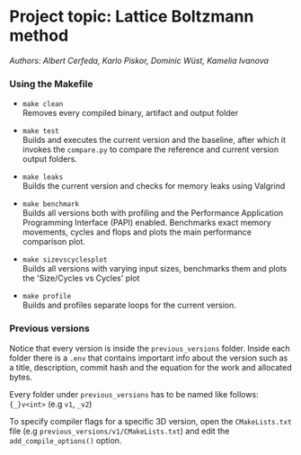 # Project topic: Lattice Boltzmann method
*Authors: Albert Cerfeda, Karlo Piskor, Dominic Wüst, Kamelia Ivanova*




### Using the Makefile
- `make clean`\
Removes every compiled binary, artifact and output folder

- `make test`\
Builds and executes the current version and the baseline, after which it invokes the `compare.py` to compare the reference and current version output folders.

- `make leaks`\
Builds the current version and checks for memory leaks using Valgrind

- `make benchmark`\
Builds all versions both with profiling and the Performance Application Programming Interface (PAPI) enabled. Benchmarks exact memory movements, cycles and flops and plots the main performance comparison plot.

- `make sizevscyclesplot`\
Builds all versions with varying input sizes, benchmarks them and plots the 'Size/Cycles vs Cycles' plot

- `make profile`\
Builds and profiles separate loops for the current version.

### Previous versions
Notice that every version is inside the `previous_versions` folder. Inside each folder there is a `.env` that contains important info about the version such as a title, description, commit hash and the equation for the work and allocated bytes.

Every folder under `previous_versions` has to be named like follows: `{_}v<int>` (e.g `v1`, `_v2`)


To specify compiler flags for a specific 3D version, open the `CMakeLists.txt` file  (e.g `previous_versions/v1/CMakeLists.txt`) and edit the `add_compile_options()` option.
